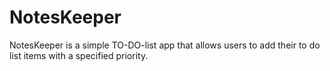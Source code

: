 # NotesKeeper

NotesKeeper is a simple TO-DO-list app that allows users to add their to do list items with a specified priority.

